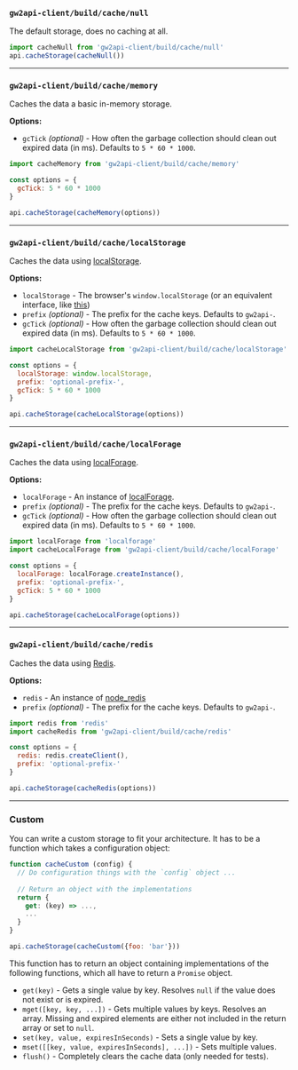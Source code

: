### `gw2api-client/build/cache/null`

The default storage, does no caching at all.

```js
import cacheNull from 'gw2api-client/build/cache/null'
api.cacheStorage(cacheNull())
```

---

### `gw2api-client/build/cache/memory`

Caches the data a basic in-memory storage.

**Options:**

- `gcTick` *(optional)* - How often the garbage collection should clean out expired data (in ms). Defaults to `5 * 60 * 1000`.

```js
import cacheMemory from 'gw2api-client/build/cache/memory'

const options = {
  gcTick: 5 * 60 * 1000
}

api.cacheStorage(cacheMemory(options))
```

---

### `gw2api-client/build/cache/localStorage`

Caches the data using [localStorage](https://developer.mozilla.org/en/docs/Web/API/Window/localStorage).

**Options:**

- `localStorage` - The browser's `window.localStorage` (or an equivalent interface, like [this](https://www.npmjs.com/package/node-localstorage))
- `prefix` *(optional)* - The prefix for the cache keys. Defaults to `gw2api-`.
- `gcTick` *(optional)* - How often the garbage collection should clean out expired data (in ms). Defaults to `5 * 60 * 1000`.

```js
import cacheLocalStorage from 'gw2api-client/build/cache/localStorage'

const options = {
  localStorage: window.localStorage,
  prefix: 'optional-prefix-',
  gcTick: 5 * 60 * 1000
}

api.cacheStorage(cacheLocalStorage(options))
```

---

### `gw2api-client/build/cache/localForage`

Caches the data using [localForage](https://github.com/localForage/localForage).

**Options:**

- `localForage` - An instance of [localForage](https://github.com/localForage/localForage).
- `prefix` *(optional)* - The prefix for the cache keys. Defaults to `gw2api-`.
- `gcTick` *(optional)* - How often the garbage collection should clean out expired data (in ms). Defaults to `5 * 60 * 1000`.

```js
import localForage from 'localforage'
import cacheLocalForage from 'gw2api-client/build/cache/localForage'

const options = {
  localForage: localForage.createInstance(),
  prefix: 'optional-prefix-',
  gcTick: 5 * 60 * 1000
}

api.cacheStorage(cacheLocalForage(options))
```

---

### `gw2api-client/build/cache/redis`

Caches the data using [Redis](https://redis.io).

**Options:**

- `redis` - An instance of [node_redis](https://github.com/NodeRedis/node_redis)
- `prefix` *(optional)* - The prefix for the cache keys. Defaults to `gw2api-`.

```js
import redis from 'redis'
import cacheRedis from 'gw2api-client/build/cache/redis'

const options = {
  redis: redis.createClient(),
  prefix: 'optional-prefix-'
}

api.cacheStorage(cacheRedis(options))
```

---

### Custom

You can write a custom storage to fit your architecture. It has to be a function which takes a configuration object:

```js
function cacheCustom (config) {
  // Do configuration things with the `config` object ...
  
  // Return an object with the implementations
  return {
    get: (key) => ...,
    ...
  }
}

api.cacheStorage(cacheCustom({foo: 'bar'}))
```

This function has to return an object containing implementations of the following functions, which all have to return a `Promise` object.

- `get(key)` - Gets a single value by key. Resolves `null` if the value does not exist or is expired.
- `mget([key, key, ...])` - Gets multiple values by keys. Resolves an array. Missing and expired elements are either not included in the return array or set to `null`.
- `set(key, value, expiresInSeconds)` - Sets a single value by key.
- `mset([[key, value, expiresInSeconds], ...])` - Sets multiple values.
- `flush()` - Completely clears the cache data (only needed for tests).
